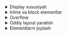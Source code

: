 <details>
    <summary>Display xususiyati</summary>

## 6.1 Display Xususiyati

### Display nima?

**Display xususiyati** - elementning qanday ko'rsatilishini belgilaydi. Har bir HTML elementi o'zining default display qiymatiga ega.

### Asosiy display qiymatlari

#### 1. Block - to'liq kenglik
```css
.block-element {
    display: block;
}
```

#### 2. Inline - matn kabi
```css
.inline-element {
    display: inline;
}
```

#### 3. Inline-block - aralash
```css
.inline-block-element {
    display: inline-block;
}
```

#### 4. None - yashirish
```css
.yashirilgan-element {
    display: none;
}
```

### Block elementlar

#### Xususiyatlari:
- To'liq kenglikni egallaydi
- Yangi qatordan boshlanadi
- Kenglik va balandlik o'rnatish mumkin
- Margin va padding ishlaydi

#### Misollar:
```html
<div style="display: block; background-color: lightblue; padding: 10px;">
    Bu block element
</div>

<p style="display: block; background-color: lightgreen; padding: 10px;">
    Bu ham block element
</p>
```

### Inline elementlar

#### Xususiyatlari:
- Faqat kerakli joyni egallaydi
- Boshqa elementlar bilan bir qatorda turadi
- Kenglik va balandlik o'rnatib bo'lmaydi
- Faqat gorizontal margin va padding ishlaydi

#### Misollar:
```html
<span style="display: inline; background-color: yellow; padding: 5px;">
    Bu inline element
</span>

<strong style="display: inline; background-color: orange; padding: 5px;">
    Bu ham inline element
</strong>
```

### Inline-block elementlar

#### Xususiyatlari:
- Inline kabi bir qatorda turadi
- Block kabi kenglik va balandlik o'rnatish mumkin
- Margin va padding to'liq ishlaydi

#### Misollar:
```html
<div style="display: inline-block; width: 100px; height: 50px; background-color: pink; margin: 5px;">
    Inline-block 1
</div>

<div style="display: inline-block; width: 100px; height: 50px; background-color: lightcoral; margin: 5px;">
    Inline-block 2
</div>
```

### Display qiymatlarini o'zgartirish

#### 1. Span ni block qilish
```css
span {
    display: block;
    background-color: lightblue;
    padding: 10px;
    margin: 5px;
}
```

#### 2. Div ni inline qilish
```css
div {
    display: inline;
    background-color: lightgreen;
    padding: 5px;
}
```

#### 3. Elementlarni yashirish
```css
.yashirish {
    display: none;
}
```

### Amaliy misollar

#### 1. Display qiymatlari taqqoslash
```html
<style>
.block-demo {
    display: block;
    background-color: #e3f2fd;
    padding: 15px;
    margin: 5px;
    border: 2px solid #2196f3;
}

.inline-demo {
    display: inline;
    background-color: #f3e5f5;
    padding: 10px;
    margin: 5px;
    border: 2px solid #9c27b0;
}

.inline-block-demo {
    display: inline-block;
    width: 120px;
    height: 60px;
    background-color: #e8f5e8;
    padding: 10px;
    margin: 5px;
    border: 2px solid #4caf50;
    text-align: center;
    line-height: 40px;
}
</style>

<h3>Display qiymatlari</h3>

<h4>Block elementlar:</h4>
<div class="block-demo">Block element 1</div>
<div class="block-demo">Block element 2</div>

<h4>Inline elementlar:</h4>
<span class="inline-demo">Inline 1</span>
<span class="inline-demo">Inline 2</span>
<span class="inline-demo">Inline 3</span>

<h4>Inline-block elementlar:</h4>
<div class="inline-block-demo">Inline-block 1</div>
<div class="inline-block-demo">Inline-block 2</div>
<div class="inline-block-demo">Inline-block 3</div>
```

#### 2. Kartochkalar qatori
```html
<style>
.kartochka {
    display: inline-block;
    width: 150px;
    height: 100px;
    background-color: white;
    border: 2px solid #ddd;
    border-radius: 8px;
    padding: 15px;
    margin: 10px;
    text-align: center;
    box-shadow: 0 2px 4px rgba(0,0,0,0.1);
}

.kartochka h4 {
    margin: 0 0 10px 0;
    color: #333;
}

.kartochka p {
    margin: 0;
    color: #666;
    font-size: 14px;
}
</style>

<div class="kartochka">
    <h4>Kartochka 1</h4>
    <p>Birinchi kartochka</p>
</div>

<div class="kartochka">
    <h4>Kartochka 2</h4>
    <p>Ikkinchi kartochka</p>
</div>

<div class="kartochka">
    <h4>Kartochka 3</h4>
    <p>Uchinchi kartochka</p>
</div>
```

</details>

<details>
    <summary>Inline va block elementlar</summary>

## 6.2 Inline va Block Elementlar

### Block elementlar ro'yxati

#### HTML block elementlari:
- `<div>` - umumiy konteyner
- `<p>` - paragraf
- `<h1>`, `<h2>`, `<h3>` - sarlavhalar
- `<ul>`, `<ol>` - ro'yxatlar
- `<li>` - ro'yxat elementlari
- `<section>`, `<article>` - maqola bo'limlari
- `<header>`, `<footer>` - sahifa qismlari

#### Block element xususiyatlari:
```css
.block-element {
    display: block;              /* Default qiymat */
    width: 100%;                /* To'liq kenglik */
    margin: 10px 0;             /* Vertikal margin */
    padding: 15px;              /* Ichki bo'shliq */
    background-color: lightblue;
}
```

### Inline elementlar ro'yxati

#### HTML inline elementlari:
- `<span>` - matn qismi
- `<strong>`, `<em>` - matn formatlash
- `<a>` - havola
- `<img>` - rasm
- `<code>` - kod matni
- `<small>` - kichik matn

#### Inline element xususiyatlari:
```css
.inline-element {
    display: inline;             /* Default qiymat */
    padding: 5px;               /* Faqat gorizontal padding */
    margin: 0 5px;              /* Faqat gorizontal margin */
    background-color: lightgreen;
}
```

### Block va inline farqi

#### 1. Kenglik farqi
```html
<style>
.block-farq {
    display: block;
    background-color: #ffeb3b;
    padding: 10px;
    margin: 5px;
}

.inline-farq {
    display: inline;
    background-color: #4caf50;
    padding: 10px;
    margin: 5px;
}
</style>

<h4>Block elementlar (to'liq kenglik):</h4>
<div class="block-farq">Block 1</div>
<div class="block-farq">Block 2</div>

<h4>Inline elementlar (kerakli kenglik):</h4>
<span class="inline-farq">Inline 1</span>
<span class="inline-farq">Inline 2</span>
<span class="inline-farq">Inline 3</span>
```

#### 2. Margin va padding farqi
```html
<style>
.margin-demo {
    background-color: #e1f5fe;
    border: 2px solid #0277bd;
}

.block-margin {
    display: block;
    margin: 20px;
    padding: 15px;
}

.inline-margin {
    display: inline;
    margin: 20px;
    padding: 15px;
}
</style>

<h4>Block element margin:</h4>
<div class="margin-demo block-margin">Block element</div>
<div class="margin-demo block-margin">Block element</div>

<h4>Inline element margin:</h4>
<span class="margin-demo inline-margin">Inline element</span>
<span class="margin-demo inline-margin">Inline element</span>
```

### Display qiymatini o'zgartirish

#### 1. Inline ni block qilish
```css
span {
    display: block;
    width: 200px;
    height: 50px;
    background-color: lightcoral;
    margin: 10px 0;
    text-align: center;
    line-height: 50px;
}
```

#### 2. Block ni inline qilish
```css
div {
    display: inline;
    background-color: lightblue;
    padding: 5px;
    margin: 0 5px;
}
```

### Amaliy misollar

#### 1. Navigatsiya menyu
```html
<style>
.nav-menu {
    background-color: #2c3e50;
    padding: 15px;
}

.nav-menu a {
    display: inline-block;
    color: white;
    text-decoration: none;
    padding: 10px 20px;
    margin: 0 5px;
    background-color: #34495e;
    border-radius: 5px;
    transition: background-color 0.3s ease;
}

.nav-menu a:hover {
    background-color: #3498db;
}
</style>

<nav class="nav-menu">
    <a href="#">Bosh sahifa</a>
    <a href="#">Xizmatlar</a>
    <a href="#">Portfolio</a>
    <a href="#">Aloqa</a>
</nav>
```

#### 2. Matn formatlash
```html
<style>
.matn-formatlash {
    font-size: 18px;
    line-height: 1.6;
}

.matn-formatlash strong {
    display: inline;
    background-color: #ffeb3b;
    padding: 2px 4px;
    font-weight: bold;
}

.matn-formatlash em {
    display: inline;
    background-color: #e8f5e8;
    padding: 2px 4px;
    font-style: italic;
}

.matn-formatlash code {
    display: inline;
    background-color: #f5f5f5;
    padding: 2px 6px;
    border: 1px solid #ddd;
    font-family: monospace;
}
</style>

<div class="matn-formatlash">
    <p>Bu yerda <strong>muhim matn</strong> va <em>qiyin matn</em> mavjud.</p>
    <p>Dasturlashda <code>display: block</code> va <code>display: inline</code> ishlatiladi.</p>
</div>
```

#### 3. Kartochkalar qatori
```html
<style>
.kartochkalar-qatori {
    text-align: center;
    padding: 20px;
}

.kartochka {
    display: inline-block;
    width: 180px;
    height: 120px;
    background-color: white;
    border: 2px solid #e0e0e0;
    border-radius: 10px;
    padding: 20px;
    margin: 10px;
    box-shadow: 0 2px 8px rgba(0,0,0,0.1);
    text-align: center;
    vertical-align: top;
}

.kartochka h3 {
    margin: 0 0 10px 0;
    color: #333;
    font-size: 16px;
}

.kartochka p {
    margin: 0;
    color: #666;
    font-size: 14px;
}
</style>

<div class="kartochkalar-qatori">
    <div class="kartochka">
        <h3>HTML</h3>
        <p>Web-sahifa strukturasi</p>
    </div>
    
    <div class="kartochka">
        <h3>CSS</h3>
        <p>Web-sahifa dizayni</p>
    </div>
    
    <div class="kartochka">
        <h3>JavaScript</h3>
        <p>Web-sahifa interaktivligi</p>
    </div>
</div>
```

</details>

<details>
    <summary>Overflow</summary>

## 6.3 Overflow

### Overflow nima?

**Overflow** - element mazmuni uning o'lchamidan katta bo'lganda nima bo'lishini belgilaydi.

### Overflow qiymatlari

#### 1. Visible - ko'rinadi (default)
```css
.visible-overflow {
    overflow: visible;
}
```

#### 2. Hidden - yashiriladi
```css
.hidden-overflow {
    overflow: hidden;
}
```

#### 3. Scroll - scroll qo'shiladi
```css
.scroll-overflow {
    overflow: scroll;
}
```

#### 4. Auto - kerak bo'lsa scroll
```css
.auto-overflow {
    overflow: auto;
}
```

### Gorizontal va vertikal overflow

#### 1. Overflow-x - gorizontal
```css
.gorizontal-overflow {
    overflow-x: scroll;
}
```

#### 2. Overflow-y - vertikal
```css
.vertikal-overflow {
    overflow-y: hidden;
}
```

### Amaliy misollar

#### 1. Overflow qiymatlari taqqoslash
```html
<style>
.overflow-demo {
    width: 200px;
    height: 100px;
    border: 2px solid #333;
    margin: 10px;
    padding: 10px;
    background-color: #f0f0f0;
}

.visible-demo {
    overflow: visible;
}

.hidden-demo {
    overflow: hidden;
}

.scroll-demo {
    overflow: scroll;
}

.auto-demo {
    overflow: auto;
}

.overflow-matn {
    width: 300px;
    height: 80px;
    background-color: #e3f2fd;
    border: 1px solid #2196f3;
    padding: 10px;
    margin: 5px;
}
</style>

<h3>Overflow qiymatlari:</h3>

<div class="overflow-demo visible-demo">
    <h4>Visible (default)</h4>
    <div class="overflow-matn">Bu matn konteyner o'lchamidan katta. U to'liq ko'rinadi.</div>
</div>

<div class="overflow-demo hidden-demo">
    <h4>Hidden</h4>
    <div class="overflow-matn">Bu matn konteyner o'lchamidan katta. Ortiqcha qism yashiriladi.</div>
</div>

<div class="overflow-demo scroll-demo">
    <h4>Scroll</h4>
    <div class="overflow-matn">Bu matn konteyner o'lchamidan katta. Scroll bar ko'rinadi.</div>
</div>

<div class="overflow-demo auto-demo">
    <h4>Auto</h4>
    <div class="overflow-matn">Bu matn konteyner o'lchamidan katta. Kerak bo'lsa scroll ko'rinadi.</div>
</div>
```

#### 2. Rasm overflow
```html
<style>
.rasm-konteyner {
    width: 250px;
    height: 150px;
    border: 3px solid #333;
    margin: 10px;
    background-color: #f8f9fa;
}

.rasm-konteyner img {
    width: 400px;
    height: 300px;
}

.overflow-hidden {
    overflow: hidden;
}

.overflow-scroll {
    overflow: scroll;
}
</style>

<h3>Rasm overflow:</h3>

<div class="rasm-konteyner overflow-hidden">
    <img src="https://via.placeholder.com/400x300/4CAF50/white?text=Katta+Rasm" alt="Katta rasm">
</div>

<div class="rasm-konteyner overflow-scroll">
    <img src="https://via.placeholder.com/400x300/2196F3/white?text=Katta+Rasm" alt="Katta rasm">
</div>
```

#### 3. Matn qutisi
```html
<style>
.matn-qutisi {
    width: 300px;
    height: 200px;
    border: 2px solid #4caf50;
    border-radius: 8px;
    padding: 15px;
    margin: 20px;
    background-color: white;
    box-shadow: 0 2px 10px rgba(0,0,0,0.1);
}

.matn-qutisi h3 {
    margin: 0 0 15px 0;
    color: #2e7d32;
}

.matn-qutisi .matn-mazmuni {
    overflow-y: auto;
    height: 120px;
    line-height: 1.5;
    color: #333;
}

.matn-qutisi .matn-mazmuni::-webkit-scrollbar {
    width: 8px;
}

.matn-qutisi .matn-mazmuni::-webkit-scrollbar-track {
    background: #f1f1f1;
    border-radius: 4px;
}

.matn-qutisi .matn-mazmuni::-webkit-scrollbar-thumb {
    background: #4caf50;
    border-radius: 4px;
}
</style>

<div class="matn-qutisi">
    <h3>Uzun matn</h3>
    <div class="matn-mazmuni">
        <p>Bu yerda juda uzun matn yozilgan. Bu matn konteyner balandligidan ko'proq joy egallaydi. Overflow: auto tufayli vertikal scroll ko'rinadi.</p>
        
        <p>CSS overflow xususiyati element mazmuni uning o'lchamidan katta bo'lganda qanday ishlashini belgilaydi. Bu juda foydali xususiyat.</p>
        
        <p>Overflow ning asosiy qiymatlari: visible, hidden, scroll va auto. Har biri o'zining vazifasiga ega.</p>
        
        <p>Visible - mazmun to'liq ko'rinadi, hatto konteyner o'lchamidan tashqariga chiqsa ham.</p>
        
        <p>Hidden - ortiqcha mazmun yashiriladi va ko'rinmaydi.</p>
        
        <p>Scroll - doimo scroll bar ko'rinadi.</p>
        
        <p>Auto - kerak bo'lganda scroll bar paydo bo'ladi.</p>
    </div>
</div>
```

</details>

<details>
    <summary>Oddiy layout yaratish</summary>

## 6.4 Oddiy Layout Yaratish

### Layout nima?

**Layout** - web-sahifadagi elementlarning joylashuvini va tartibini belgilaydi. Yaxshi layout foydalanuvchiga qulay bo'ladi.

### Asosiy layout elementlari

#### 1. Header - sahifa boshi
```html
<header>
    <h1>Sahifa sarlavhasi</h1>
    <nav>Navigatsiya menyu</nav>
</header>
```

#### 2. Main - asosiy mazmun
```html
<main>
    <article>Asosiy maqola</article>
    <aside>Yon panel</aside>
</main>
```

#### 3. Footer - sahifa oyog'i
```html
<footer>
    <p>Copyright ma'lumotlari</p>
</footer>
```

### Oddiy sahifa struktura

#### 1. Asosiy HTML struktura
```html
<!DOCTYPE html>
<html>
<head>
    <title>Oddiy Layout</title>
</head>
<body>
    <header>Bosh qism</header>
    <main>Asosiy mazmun</main>
    <footer>Pastki qism</footer>
</body>
</html>
```

#### 2. CSS stil
```css
header {
    background-color: #333;
    color: white;
    padding: 20px;
    text-align: center;
}

main {
    padding: 20px;
    min-height: 400px;
}

footer {
    background-color: #333;
    color: white;
    padding: 15px;
    text-align: center;
}
```

### Ikki ustunli layout

#### 1. HTML struktura
```html
<div class="konteyner">
    <div class="chap-ustun">
        <h2>Chap ustun</h2>
        <p>Chap ustun mazmuni</p>
    </div>
    
    <div class="o_ng-ustun">
        <h2>O'ng ustun</h2>
        <p>O'ng ustun mazmuni</p>
    </div>
</div>
```

#### 2. CSS stillar
```css
.konteyner {
    display: flex;
    max-width: 1000px;
    margin: 0 auto;
}

.chap-ustun {
    flex: 1;
    background-color: #f8f9fa;
    padding: 20px;
    margin-right: 10px;
}

.o_ng-ustun {
    flex: 2;
    background-color: #e9ecef;
    padding: 20px;
    margin-left: 10px;
}
```

### Amaliy misollar

#### 1. Oddiy sahifa layout
```html
<style>
.oddiy-sahifa {
    max-width: 800px;
    margin: 0 auto;
    font-family: Arial, sans-serif;
}

.sahifa-header {
    background-color: #2c3e50;
    color: white;
    padding: 20px;
    text-align: center;
}

.sahifa-header h1 {
    margin: 0;
    font-size: 2em;
}

.sahifa-main {
    padding: 30px 20px;
    background-color: white;
    min-height: 400px;
}

.sahifa-main h2 {
    color: #2c3e50;
    border-bottom: 2px solid #3498db;
    padding-bottom: 10px;
}

.sahifa-footer {
    background-color: #34495e;
    color: white;
    padding: 15px;
    text-align: center;
}
</style>

<div class="oddiy-sahifa">
    <header class="sahifa-header">
        <h1>Mening Web-sahifam</h1>
        <p>CSS Layout asoslari</p>
    </header>
    
    <main class="sahifa-main">
        <h2>Asosiy mazmun</h2>
        <p>Bu yerda sahifaning asosiy mazmuni joylashadi. CSS layout yordamida elementlar chiroyli tartibda joylashtiriladi.</p>
        
        <h3>Layout elementlari:</h3>
        <ul>
            <li>Header - sahifa boshi</li>
            <li>Main - asosiy mazmun</li>
            <li>Footer - sahifa oyog'i</li>
        </ul>
    </main>
    
    <footer class="sahifa-footer">
        <p>&copy; 2024 Mening Web-sahifam</p>
    </footer>
</div>
```

#### 2. Kartochkalar layout
```html
<style>
.kartochkalar-layout {
    max-width: 900px;
    margin: 20px auto;
    padding: 20px;
}

.kartochka {
    display: inline-block;
    width: 250px;
    background-color: white;
    border: 2px solid #e0e0e0;
    border-radius: 10px;
    padding: 20px;
    margin: 15px;
    box-shadow: 0 2px 8px rgba(0,0,0,0.1);
    vertical-align: top;
}

.kartochka h3 {
    color: #2c3e50;
    margin: 0 0 15px 0;
    font-size: 1.3em;
}

.kartochka p {
    color: #666;
    line-height: 1.5;
    margin: 0;
}

.kartochka .rang-1 {
    border-left: 4px solid #e74c3c;
}

.kartochka .rang-2 {
    border-left: 4px solid #3498db;
}

.kartochka .rang-3 {
    border-left: 4px solid #2ecc71;
}
</style>

<div class="kartochkalar-layout">
    <div class="kartochka rang-1">
        <h3>HTML</h3>
        <p>HTML web-sahifalarning asosini tashkil qiladi. U sahifa strukturasi va mazmunini belgilaydi.</p>
    </div>
    
    <div class="kartochka rang-2">
        <h3>CSS</h3>
        <p>CSS web-sahifalarni chiroyli qiladi. Ranglar, shriftlar va layout CSS orqali amalga oshiriladi.</p>
    </div>
    
    <div class="kartochka rang-3">
        <h3>JavaScript</h3>
        <p>JavaScript web-sahifalarni interaktiv qiladi. Foydalanuvchi harakatlariga javob beradi.</p>
    </div>
</div>
```

#### 3. Ikki ustunli layout
```html
<style>
.ikki-ustun-layout {
    max-width: 1000px;
    margin: 20px auto;
    display: flex;
    gap: 20px;
    padding: 0 20px;
}

.asosiy-ustun {
    flex: 2;
    background-color: white;
    padding: 25px;
    border: 1px solid #e0e0e0;
    border-radius: 8px;
    box-shadow: 0 2px 4px rgba(0,0,0,0.1);
}

.yon-ustun {
    flex: 1;
    background-color: #f8f9fa;
    padding: 25px;
    border: 1px solid #e0e0e0;
    border-radius: 8px;
    box-shadow: 0 2px 4px rgba(0,0,0,0.1);
}

.asosiy-ustun h2,
.yon-ustun h3 {
    color: #2c3e50;
    margin-top: 0;
}

.yon-ustun ul {
    list-style: none;
    padding: 0;
}

.yon-ustun li {
    padding: 8px 0;
    border-bottom: 1px solid #e0e0e0;
}

.yon-ustun a {
    color: #3498db;
    text-decoration: none;
}

.yon-ustun a:hover {
    text-decoration: underline;
}
</style>

<div class="ikki-ustun-layout">
    <div class="asosiy-ustun">
        <h2>Asosiy maqola</h2>
        <p>Bu yerda asosiy maqola mazmuni joylashadi. U keng joy egallaydi va foydalanuvchining diqqat markazida bo'ladi.</p>
        
        <h3>CSS Layout haqida</h3>
        <p>CSS layout web-sahifadagi elementlarning joylashuvini boshqarish uchun ishlatiladi. Display, overflow va boshqa xususiyatlar yordamida chiroyli sahifalar yaratish mumkin.</p>
        
        <p>Layout yaratishda quyidagi elementlar muhim:</p>
        <ul>
            <li>Header - sahifa boshi</li>
            <li>Navigation - navigatsiya menyu</li>
            <li>Main content - asosiy mazmun</li>
            <li>Sidebar - yon panel</li>
            <li>Footer - sahifa oyog'i</li>
        </ul>
    </div>
    
    <div class="yon-ustun">
        <h3>Menyu</h3>
        <ul>
            <li><a href="#">Bosh sahifa</a></li>
            <li><a href="#">CSS asoslari</a></li>
            <li><a href="#">Layout</a></li>
            <li><a href="#">Misol</a></li>
            <li><a href="#">Aloqa</a></li>
        </ul>
        
        <h3>Foydali havolalar</h3>
        <ul>
            <li><a href="#">CSS qo'llanma</a></li>
            <li><a href="#">HTML qo'llanma</a></li>
            <li><a href="#">Web-dizayn</a></li>
        </ul>
    </div>
</div>
```

</details>

<details>
    <summary>Elementlarni joylash</summary>

## 6.5 Elementlarni Joylash

### Position xususiyati

#### 1. Static - oddiy joylashuv (default)
```css
.static-element {
    position: static;
}
```

#### 2. Relative - nisbiy joylashuv
```css
.relative-element {
    position: relative;
    top: 10px;
    left: 20px;
}
```

#### 3. Absolute - mutlaq joylashuv
```css
.absolute-element {
    position: absolute;
    top: 50px;
    right: 30px;
}
```

#### 4. Fixed - qo'zg'aluvchan joylashuv
```css
.fixed-element {
    position: fixed;
    top: 20px;
    right: 20px;
}
```

### Float xususiyati

#### 1. Float left - chapga suzish
```css
.float-left {
    float: left;
    width: 200px;
}
```

#### 2. Float right - o'ngga suzish
```css
.float-right {
    float: right;
    width: 200px;
}
```

#### 3. Clear - float ni tozalash
```css
.clear-float {
    clear: both;
}
```

### Amaliy misollar

#### 1. Position qiymatlari
```html
<style>
.position-demo {
    position: relative;
    width: 400px;
    height: 300px;
    border: 2px solid #333;
    background-color: #f0f0f0;
    margin: 20px;
}

.static-box {
    position: static;
    background-color: #e3f2fd;
    padding: 10px;
    margin: 5px;
    border: 1px solid #2196f3;
}

.relative-box {
    position: relative;
    top: 20px;
    left: 30px;
    background-color: #f3e5f5;
    padding: 10px;
    border: 1px solid #9c27b0;
}

.absolute-box {
    position: absolute;
    top: 50px;
    right: 20px;
    background-color: #e8f5e8;
    padding: 10px;
    border: 1px solid #4caf50;
}

.fixed-box {
    position: fixed;
    top: 20px;
    right: 20px;
    background-color: #fff3e0;
    padding: 10px;
    border: 1px solid #ff9800;
    z-index: 1000;
}
</style>

<div class="position-demo">
    <div class="static-box">Static (oddiy)</div>
    <div class="relative-box">Relative (nisbiy)</div>
    <div class="absolute-box">Absolute (mutlaq)</div>
</div>

<div class="fixed-box">Fixed (qo'zg'aluvchan)</div>
```

#### 2. Float bilan matn o'rash
```html
<style>
.float-demo {
    max-width: 600px;
    margin: 20px auto;
    padding: 20px;
    border: 1px solid #ddd;
    background-color: white;
}

.float-rasm {
    float: left;
    width: 150px;
    height: 100px;
    margin: 0 15px 10px 0;
    background-color: #e3f2fd;
    border: 2px solid #2196f3;
    border-radius: 5px;
}

.float-rasm-right {
    float: right;
    width: 150px;
    height: 100px;
    margin: 0 0 10px 15px;
    background-color: #f3e5f5;
    border: 2px solid #9c27b0;
    border-radius: 5px;
}

.clear-demo {
    clear: both;
    background-color: #e8f5e8;
    padding: 15px;
    margin-top: 20px;
    border: 2px solid #4caf50;
    border-radius: 5px;
}
</style>

<div class="float-demo">
    <div class="float-rasm"></div>
    
    <p>Bu matn float: left element atrofida o'raladi. Rasm chap tomonda joylashgan va matn uning o'ng tomonida davom etadi.</p>
    
    <p>Float xususiyati elementlarni matn ichida suzishga imkon beradi. Bu rasmlar va matn bilan ishlashda juda foydali.</p>
    
    <div class="float-rasm-right"></div>
    
    <p>Bu yerda rasm o'ng tomonda joylashgan. Matn uning chap tomonida o'raladi.</p>
    
    <div class="clear-demo">
        <strong>Clear demo:</strong> Bu quti clear: both xususiyatiga ega. U barcha float elementlardan keyin yangi qatordan boshlanadi.
    </div>
</div>
```

#### 3. Navigatsiya menyu
```html
<style>
.nav-container {
    background-color: #2c3e50;
    padding: 0;
    position: fixed;
    top: 0;
    left: 0;
    right: 0;
    z-index: 1000;
    box-shadow: 0 2px 5px rgba(0,0,0,0.2);
}

.nav-menu {
    max-width: 1000px;
    margin: 0 auto;
    display: flex;
    justify-content: space-between;
    align-items: center;
    padding: 0 20px;
}

.nav-logo {
    color: white;
    font-size: 1.5em;
    font-weight: bold;
    text-decoration: none;
}

.nav-links {
    display: flex;
    list-style: none;
    margin: 0;
    padding: 0;
}

.nav-links li {
    margin-left: 30px;
}

.nav-links a {
    color: white;
    text-decoration: none;
    padding: 15px 0;
    display: block;
    transition: color 0.3s ease;
}

.nav-links a:hover {
    color: #3498db;
}

.content {
    margin-top: 80px;
    padding: 20px;
    max-width: 1000px;
    margin-left: auto;
    margin-right: auto;
}
</style>

<nav class="nav-container">
    <div class="nav-menu">
        <a href="#" class="nav-logo">Mening Sahifam</a>
        <ul class="nav-links">
            <li><a href="#">Bosh sahifa</a></li>
            <li><a href="#">Xizmatlar</a></li>
            <li><a href="#">Portfolio</a></li>
            <li><a href="#">Aloqa</a></li>
        </ul>
    </div>
</nav>

<div class="content">
    <h1>Sahifa mazmuni</h1>
    <p>Bu yerda sahifaning asosiy mazmuni joylashadi. Fixed navigatsiya menyu sahifaning yuqori qismida doimo ko'rinadi.</p>
    
    <p>Position: fixed xususiyati elementni sahifaning muayyan joyida qo'zg'aluvchan qilib qo'yadi. Sahifa aylantirilganda ham element o'z joyida qoladi.</p>
    
    <h2>CSS Layout xususiyatlari</h2>
    <p>Elementlarni joylash uchun turli xil xususiyatlar ishlatiladi:</p>
    <ul>
        <li><strong>Position:</strong> static, relative, absolute, fixed</li>
        <li><strong>Float:</strong> left, right, none</li>
        <li><strong>Clear:</strong> left, right, both</li>
        <li><strong>Display:</strong> block, inline, inline-block</li>
    </ul>
    
    <p>Bu xususiyatlar yordamida chiroyli va funksional web-sahifalar yaratish mumkin.</p>
</div>
```

</details>
